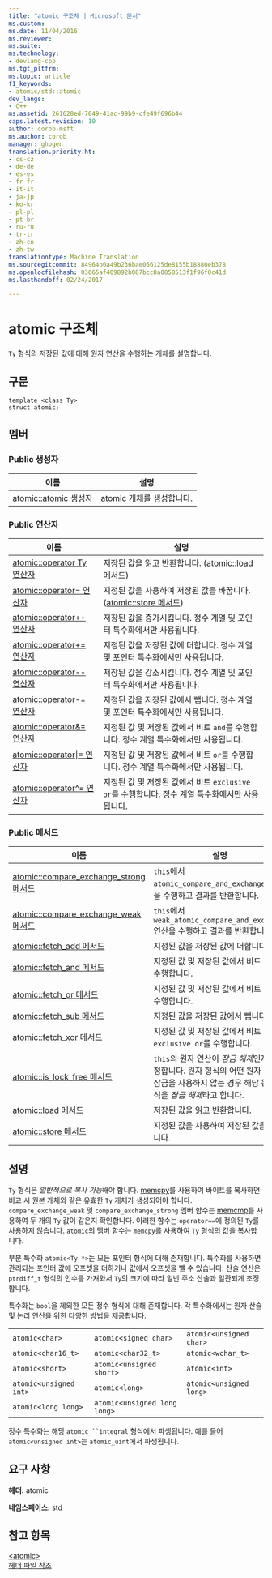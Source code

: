 ```yaml
---
title: "atomic 구조체 | Microsoft 문서"
ms.custom: 
ms.date: 11/04/2016
ms.reviewer: 
ms.suite: 
ms.technology:
- devlang-cpp
ms.tgt_pltfrm: 
ms.topic: article
f1_keywords:
- atomic/std::atomic
dev_langs:
- C++
ms.assetid: 261628ed-7049-41ac-99b9-cfe49f696b44
caps.latest.revision: 10
author: corob-msft
ms.author: corob
manager: ghogen
translation.priority.ht:
- cs-cz
- de-de
- es-es
- fr-fr
- it-it
- ja-jp
- ko-kr
- pl-pl
- pt-br
- ru-ru
- tr-tr
- zh-cn
- zh-tw
translationtype: Machine Translation
ms.sourcegitcommit: 84964b0a49b236bae056125de8155b18880eb378
ms.openlocfilehash: 03665af409892b087bcc8a0858513f1f96f0c41d
ms.lasthandoff: 02/24/2017

---
```

# <a name="atomic-structure"></a>atomic 구조체
`Ty` 형식의 저장된 값에 대해 원자 연산을 수행하는 개체를 설명합니다.  
  
## <a name="syntax"></a>구문  
  
```
template <class Ty>
struct atomic;
```  
  
## <a name="members"></a>멤버  
  
### <a name="public-constructors"></a>Public 생성자  
  
|이름|설명|  
|----------|-----------------|  
|[atomic::atomic 생성자](http://msdn.microsoft.com/Library/a538c43f-4d48-4308-ae1b-bab1839bccb8)|atomic 개체를 생성합니다.|  
  
### <a name="public-operators"></a>Public 연산자  
  
|이름|설명|  
|----------|-----------------|  
|[atomic::operator Ty 연산자](http://msdn.microsoft.com/Library/a366c700-c7a0-4bcb-8eb4-4b57dfaea065)|저장된 값을 읽고 반환합니다. ([atomic::load 메서드](http://msdn.microsoft.com/Library/05212726-cf8a-46fe-83d2-c16ac2abb7d1))|  
|[atomic::operator= 연산자](http://msdn.microsoft.com/Library/fe161d57-47ae-4bad-92bf-ce32ac8d5953)|지정된 값을 사용하여 저장된 값을 바꿉니다. ([atomic::store 메서드](http://msdn.microsoft.com/Library/84759413-d664-47ef-a1f3-a73c5a62007b))|  
|[atomic::operator++ 연산자](http://msdn.microsoft.com/Library/492959e9-1ea8-4e02-a031-82b1b92e91a0)|저장된 값을 증가시킵니다. 정수 계열 및 포인터 특수화에서만 사용됩니다.|  
|[atomic::operator+= 연산자](http://msdn.microsoft.com/Library/9ec97aa2-c9d7-436b-943d-2989eb2617dd)|지정된 값을 저장된 값에 더합니다. 정수 계열 및 포인터 특수화에서만 사용됩니다.|  
|[atomic::operator-- 연산자](http://msdn.microsoft.com/Library/ad7c1ea7-1f6d-4a54-bf26-07630f749864)|저장된 값을 감소시킵니다. 정수 계열 및 포인터 특수화에서만 사용됩니다.|  
|[atomic::operator-= 연산자](http://msdn.microsoft.com/Library/902d0d9f-88fd-4500-aa2d-1e50f443e77c)|지정된 값을 저장된 값에서 뺍니다. 정수 계열 및 포인터 특수화에서만 사용됩니다.|  
|[atomic::operator&= 연산자](http://msdn.microsoft.com/Library/90e730ac-12e1-4abb-98f5-4eadd6861a89)|지정된 값 및 저장된 값에서 비트 `and`를 수행합니다. 정수 계열 특수화에서만 사용됩니다.|  
|[atomic::operator&#124;= 연산자](http://msdn.microsoft.com/Library/f105eacc-31a6-4906-abba-f1cf013599b2)|지정된 값 및 저장된 값에서 비트 `or`를 수행합니다. 정수 계열 특수화에서만 사용됩니다.|  
|[atomic::operator^= 연산자](http://msdn.microsoft.com/Library/f2a4da9d-67e8-4249-9161-9998e72a33c2)|지정된 값 및 저장된 값에서 비트 `exclusive or`를 수행합니다. 정수 계열 특수화에서만 사용됩니다.|  
  
### <a name="public-methods"></a>Public 메서드  
  
|이름|설명|  
|----------|-----------------|  
|[atomic::compare_exchange_strong 메서드](http://msdn.microsoft.com/Library/47bbf894-b28c-4ece-959e-67b3863cf4ed)|`this`에서 `atomic_compare_and_exchange` 연산을 수행하고 결과를 반환합니다.|  
|[atomic::compare_exchange_weak 메서드](http://msdn.microsoft.com/Library/e15e421a-f7a3-4272-993a-f487d2242e4f)|`this`에서 `weak_atomic_compare_and_exchange` 연산을 수행하고 결과를 반환합니다.|  
|[atomic::fetch_add 메서드](http://msdn.microsoft.com/Library/c68b91f2-6e8a-4ffa-8991-6bb6d466e1f3)|지정된 값을 저장된 값에 더합니다.|  
|[atomic::fetch_and 메서드](http://msdn.microsoft.com/Library/a9c83001-b72c-4085-9640-f63f866714b9)|지정된 값 및 저장된 값에서 비트 `and`를 수행합니다.|  
|[atomic::fetch_or 메서드](http://msdn.microsoft.com/Library/4c532f7f-80c5-432a-b34b-48feacab8dca)|지정된 값 및 저장된 값에서 비트 `or`를 수행합니다.|  
|[atomic::fetch_sub 메서드](http://msdn.microsoft.com/Library/8cc80d4b-0942-45a3-9db8-bbf339a903e4)|지정된 값을 저장된 값에서 뺍니다.|  
|[atomic::fetch_xor 메서드](http://msdn.microsoft.com/Library/92bbaff8-ee29-4a1e-aee4-d9d405285bfe)|지정된 값 및 저장된 값에서 비트 `exclusive or`를 수행합니다.|  
|[atomic::is_lock_free 메서드](http://msdn.microsoft.com/Library/b99d5130-cdda-40a2-b14c-152b13a8ba45)|`this`의 원자 연산이 *잠금 해제*인지를 지정합니다. 원자 형식의 어떤 원자 연산도 잠금을 사용하지 않는 경우 해당 원자 형식을 *잠금 해제*라고 합니다.|  
|[atomic::load 메서드](http://msdn.microsoft.com/Library/05212726-cf8a-46fe-83d2-c16ac2abb7d1)|저장된 값을 읽고 반환합니다.|  
|[atomic::store 메서드](http://msdn.microsoft.com/Library/84759413-d664-47ef-a1f3-a73c5a62007b)|지정된 값을 사용하여 저장된 값을 바꿉니다.|  
  
## <a name="remarks"></a>설명  
 `Ty` 형식은 *일반적으로 복사 가능*해야 합니다. [memcpy](../c-runtime-library/reference/memcpy-wmemcpy.md)를 사용하여 바이트를 복사하면 비교 시 원본 개체와 같은 유효한 `Ty` 개체가 생성되어야 합니다. `compare_exchange_weak` 및 `compare_exchange_strong` 멤버 함수는 [memcmp](../c-runtime-library/reference/memcmp-wmemcmp.md)를 사용하여 두 개의 `Ty` 값이 같은지 확인합니다. 이러한 함수는 `operator==`에 정의된 `Ty`를 사용하지 않습니다. `atomic`의 멤버 함수는 `memcpy`를 사용하여 `Ty` 형식의 값을 복사합니다.  
  
 부분 특수화 `atomic<Ty *>`는 모든 포인터 형식에 대해 존재합니다. 특수화를 사용하면 관리되는 포인터 값에 오프셋을 더하거나 값에서 오프셋을 뺄 수 있습니다. 산술 연산은 `ptrdiff_t` 형식의 인수를 가져와서 `Ty`의 크기에 따라 일반 주소 산술과 일관되게 조정합니다.  
  
 특수화는 `bool`을 제외한 모든 정수 형식에 대해 존재합니다. 각 특수화에서는 원자 산술 및 논리 연산을 위한 다양한 방법을 제공합니다.  
  
||||  
|-|-|-|  
|`atomic<char>`|`atomic<signed char>`|`atomic<unsigned char>`|  
|`atomic<char16_t>`|`atomic<char32_t>`|`atomic<wchar_t>`|  
|`atomic<short>`|`atomic<unsigned short>`|`atomic<int>`|  
|`atomic<unsigned int>`|`atomic<long>`|`atomic<unsigned long>`|  
|`atomic<long long>`|`atomic<unsigned long long>`|  
  
 정수 특수화는 해당 `atomic_``integral` 형식에서 파생됩니다. 예를 들어 `atomic<unsigned int>`는 `atomic_uint`에서 파생됩니다.  
  
## <a name="requirements"></a>요구 사항  
 **헤더:** atomic  
  
 **네임스페이스:** std  
  
## <a name="see-also"></a>참고 항목  
 [\<atomic>](../standard-library/atomic.md)   
 [헤더 파일 참조](../standard-library/cpp-standard-library-header-files.md)




